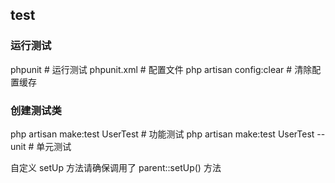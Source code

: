 ## test

### 运行测试
phpunit # 运行测试
phpunit.xml # 配置文件
php artisan config:clear # 清除配置缓存

### 创建测试类
php artisan make:test UserTest # 功能测试
php artisan make:test UserTest --unit # 单元测试

自定义 setUp 方法请确保调用了 parent::setUp() 方法


